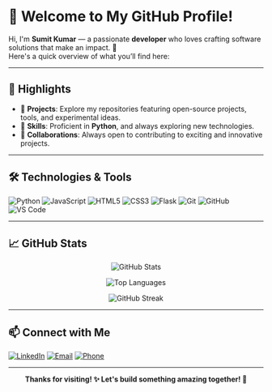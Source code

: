 # 👋 Welcome to My GitHub Profile!

Hi, I'm **Sumit Kumar** — a passionate **developer** who loves crafting software solutions that make an impact. 🚀  
Here's a quick overview of what you’ll find here:

---

## 🌟 Highlights
- 🎯 **Projects**: Explore my repositories featuring open-source projects, tools, and experimental ideas.
- 🧠 **Skills**: Proficient in **Python**, and always exploring new technologies.
- 🤝 **Collaborations**: Always open to contributing to exciting and innovative projects.

---

## 🛠️ Technologies & Tools

![Python](https://img.shields.io/badge/-Python-3776AB?style=flat-square&logo=python&logoColor=white)
![JavaScript](https://img.shields.io/badge/-JavaScript-F7DF1E?style=flat-square&logo=javascript&logoColor=black)
![HTML5](https://img.shields.io/badge/-HTML5-E34F26?style=flat-square&logo=html5&logoColor=white)
![CSS3](https://img.shields.io/badge/-CSS3-1572B6?style=flat-square&logo=css3&logoColor=white)
![Flask](https://img.shields.io/badge/-Flask-000000?style=flat-square&logo=flask&logoColor=white)
![Git](https://img.shields.io/badge/-Git-F05032?style=flat-square&logo=git&logoColor=white)
![GitHub](https://img.shields.io/badge/-GitHub-181717?style=flat-square&logo=github&logoColor=white)
![VS Code](https://img.shields.io/badge/-VS%20Code-007ACC?style=flat-square&logo=visual-studio-code&logoColor=white)

---

## 📈 GitHub Stats

<div align="center">

![GitHub Stats](https://github-readme-stats.vercel.app/api?username=sumit007-ui&show_icons=true&theme=radical&hide_border=true)
  
![Top Languages](https://github-readme-stats.vercel.app/api/top-langs/?username=sumit007-ui&layout=compact&theme=radical&hide_border=true)
  
![GitHub Streak](https://github-readme-streak-stats.herokuapp.com?user=sumit007-ui&theme=radical&hide_border=true)

</div>

---

## 📫 Connect with Me

[![LinkedIn](https://img.shields.io/badge/-LinkedIn-0A66C2?style=flat-square&logo=linkedin&logoColor=white)](https://www.linkedin.com/in/sumit-kumar-a0899b250)
[![Email](https://img.shields.io/badge/-Email-D14836?style=flat-square&logo=gmail&logoColor=white)](mailto:sk78146083@gmail.com)
[![Phone](https://img.shields.io/badge/-Phone-25D366?style=flat-square&logo=whatsapp&logoColor=white)](tel:+918360671237)

---

<p align="center">
    <b>Thanks for visiting! ✨ Let's build something amazing together! 🚀</b>
</p>
